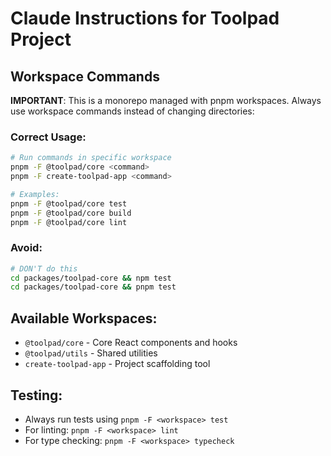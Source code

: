 # Claude Instructions for Toolpad Project

## Workspace Commands

**IMPORTANT**: This is a monorepo managed with pnpm workspaces. Always use workspace commands instead of changing directories:

### Correct Usage:

```bash
# Run commands in specific workspace
pnpm -F @toolpad/core <command>
pnpm -F create-toolpad-app <command>

# Examples:
pnpm -F @toolpad/core test
pnpm -F @toolpad/core build
pnpm -F @toolpad/core lint
```

### Avoid:

```bash
# DON'T do this
cd packages/toolpad-core && npm test
cd packages/toolpad-core && pnpm test
```

## Available Workspaces:

- `@toolpad/core` - Core React components and hooks
- `@toolpad/utils` - Shared utilities
- `create-toolpad-app` - Project scaffolding tool

## Testing:

- Always run tests using `pnpm -F <workspace> test`
- For linting: `pnpm -F <workspace> lint`
- For type checking: `pnpm -F <workspace> typecheck`
